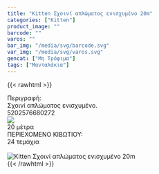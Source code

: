 ```yaml
---
title: "Kitten Σχοινί απλώματος ενισχυμένο 20m"
categories: ["Kitten"]
product_image: ""
barcode: ""
varos: ""
bar_img: "/media/svg/barcode.svg"
var_img: "/media/svg/varos.svg"
gencat: ["Μη Τρόφιμα"]
tags: ["Μανταλάκια"]
---
```

{{< rawhtml >}}

<div class="sload233"><div class="product"><div id="sistatika">Περιγραφή:</div><div class="alltext">Σχοινί απλώματος ενισχυμένο.</div><div id="barcode"><div id="barimage1"></div><span id="bartext">5202576680272</span></div><div id="varos"><div id="varosimage" style="margin:0"><img src="https://sites.google.com/site/sklplfiles/files/dim3.png"></div><span id="varostext">20 μέτρα</span></div><div id="kivotio">ΠΕΡΙΕΧΟΜΕΝΟ ΚΙΒΩΤΙΟΥ:<br>24 τεμάχια</div><br><div class="pimg"><img alt="Kitten Σχοινί απλώματος ενισχυμένο 20m" title="Kitten Σχοινί απλώματος ενισχυμένο 20m" src="/media/images/kitten-sxoini-aplwmatos-enisxymeno-20m.jpg"></div></div></div>
{{< /rawhtml >}}


